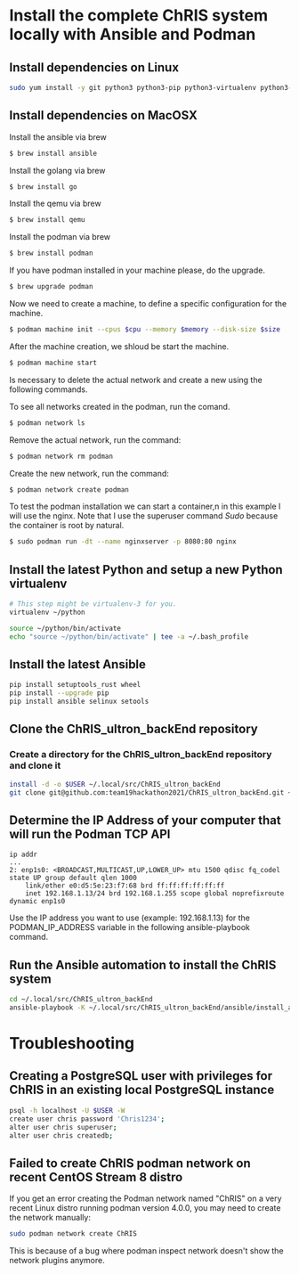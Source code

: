 # Install the complete ChRIS system locally with Ansible and Podman

## Install dependencies on Linux

```bash
sudo yum install -y git python3 python3-pip python3-virtualenv python3-libselinux python3-libsemanage python3-policycoreutils
```

## Install dependencies on MacOSX

Install the ansible via brew
```bash
$ brew install ansible
```

Install the golang via brew
```bash
$ brew install go
```

Install the qemu via brew
```bash
$ brew install qemu
```

Install the podman via brew
```bash
$ brew install podman
```

If you have podman installed in your machine please, do the upgrade.
```bash
$ brew upgrade podman
```

Now we need to create a machine, to define a specific configuration for the machine.
```bash
$ podman machine init --cpus $cpu --memory $memory --disk-size $size
```

After the machine creation, we shloud be start the machine.
```bash
$ podman machine start 
```

Is necessary to delete the actual network and create a new using the following commands.

To see all networks created in the podman, run the comand.
```bash
$ podman network ls
```

Remove the actual network, run the command:
```bash
$ podman network rm podman
```

Create the new network, run the command:
```bash
$ podman network create podman
```

To test the podman installation we can start a container,n in this example I will use the nginx. Note that I use the superuser command *Sudo* because the container is root by natural.
```bash
$ sudo podman run -dt --name nginxserver -p 8080:80 nginx
```

## Install the latest Python and setup a new Python virtualenv

```bash
# This step might be virtualenv-3 for you. 
virtualenv ~/python

source ~/python/bin/activate
echo "source ~/python/bin/activate" | tee -a ~/.bash_profile
```

## Install the latest Ansible

```bash
pip install setuptools_rust wheel
pip install --upgrade pip
pip install ansible selinux setools
```

## Clone the ChRIS_ultron_backEnd repository

### Create a directory for the ChRIS_ultron_backEnd repository and clone it

```bash
install -d -o $USER ~/.local/src/ChRIS_ultron_backEnd
git clone git@github.com:team19hackathon2021/ChRIS_ultron_backEnd.git ~/.local/src/ChRIS_ultron_backEnd
```

## Determine the IP Address of your computer that will run the Podman TCP API

```
ip addr
...
2: enp1s0: <BROADCAST,MULTICAST,UP,LOWER_UP> mtu 1500 qdisc fq_codel state UP group default qlen 1000
    link/ether e0:d5:5e:23:f7:68 brd ff:ff:ff:ff:ff:ff
    inet 192.168.1.13/24 brd 192.168.1.255 scope global noprefixroute dynamic enp1s0
```

Use the IP address you want to use (example: 192.168.1.13) for the PODMAN_IP_ADDRESS variable in the following ansible-playbook command. 

## Run the Ansible automation to install the ChRIS system

```bash
cd ~/.local/src/ChRIS_ultron_backEnd
ansible-playbook -K ~/.local/src/ChRIS_ultron_backEnd/ansible/install_all.yml -e PODMAN_IP_ADDRESS=192.168.1.13
```

# Troubleshooting

## Creating a PostgreSQL user with privileges for ChRIS in an existing local PostgreSQL instance

```bash
psql -h localhost -U $USER -W
create user chris password 'Chris1234';
alter user chris superuser;
alter user chris createdb;
```

## Failed to create ChRIS podman network on recent CentOS Stream 8 distro

If you get an error creating the Podman network named "ChRIS" on a very recent Linux distro running podman version 4.0.0, you may need to create the network manually: 

```bash
sudo podman network create ChRIS
```

This is because of a bug where podman inspect network doesn't show the network plugins anymore. 

